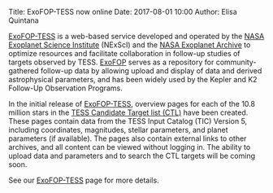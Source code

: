 Title: ExoFOP-TESS now online
Date: 2017-08-01 10:00
Author: Elisa Quintana

[ExoFOP-TESS](https://exofop.ipac.caltech.edu/tess/) is a web-based service developed and operated by the [NASA Exoplanet Science Institute](http://nexsci.caltech.edu) (NExScI) and the [NASA Exoplanet Archive](https://exoplanetarchive.ipac.caltech.edu) to optimize resources and facilitate collaboration in follow-up studies of targets observed by TESS. [ExoFOP](https://exofop.ipac.caltech.edu) serves as a repository for community-gathered follow-up data by allowing upload and display of data and derived astrophysical parameters, and has been widely used by the Kepler and K2 Follow-Up Observation Programs.

In the initial release of [ExoFOP-TESS](https://exofop.ipac.caltech.edu/tess/), overview pages for each of the 10.8 million stars in the [TESS Candidate Target list (CTL)](proposing-investigations.html#candidate-target-list-ctl) have been created. These pages contain data from the TESS Input Catalog (TIC) Version 5, including coordinates, magnitudes, stellar parameters, and planet parameters (if available). The pages also contain external links to other archives, and all content can be viewed without logging in. The ability to upload data and parameters and to search the CTL targets will be coming soon. 

See our [ExoFOP-TESS](followup.html#exoplanet-follow-up-observing-program-exofop) page for more details.

